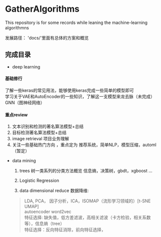 # GatherAlgorithms
This repository is for some records while leaning the machine-learning algorithmns

发展路径：
'docs/'里面有总体的方案和概览


## 完成目录
* deep learning
#### 基础修行
了解一些keras的常见用法，能够使用keras完成一些简单的模型即可   
学习关于VAE和AutoEncoder的一些知识，了解这一支模型来龙去脉（未完成）   
GNN（图神经网络）

#### 重点review
1. 文本识别和检测的著名算法模型+总结
2. 目标检测著名算法模型+总结
3. image retrieval 项目业务理解
4. 关注一些基础热门方向 ，重点定为 推荐系统，简单NLP，模型压缩，automl（暂定）

* data mining   
  
    1. trees 树一类系列的分类方法概览  信息熵，决策树，gbdt，xgboost ...
    2. Logistic Regression

    3. data dimensional reduce 数据降维:
    >  LDA, PCA， 因子分析，ICA，ISOMAP（流形学习领域的）[t-SNE UMAP]   
    >  autoencoder word2vec   
    > 特征选择: 缺失值，低方差滤波，高相关滤波（卡方检验，相关系数等），信息熵（tree）  
    > 特征选择：反向特征消除，前向特征选择，

